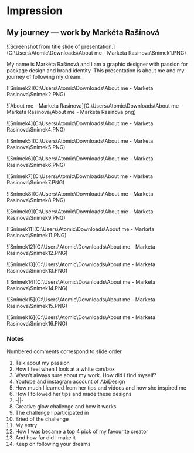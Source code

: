 # Impression

## My journey — work by Markéta Rašínová

![Screenshot from title slide of presentation.](C:\Users\Atomic\Downloads\About me - Marketa Rasinova\Snímek1.PNG)

My name is Markéta Rašínová and I am a graphic designer with passion for package design and brand identity. This presentation is about me and my journey of following my dream.

![Snímek2](C:\Users\Atomic\Downloads\About me - Marketa Rasinova\Snímek2.PNG)

![About me - Marketa Rasinova](C:\Users\Atomic\Downloads\About me - Marketa Rasinova\About me - Marketa Rasinova.png)

![Snímek4](C:\Users\Atomic\Downloads\About me - Marketa Rasinova\Snímek4.PNG)

![Snímek5](C:\Users\Atomic\Downloads\About me - Marketa Rasinova\Snímek5.PNG)

![Snímek6](C:\Users\Atomic\Downloads\About me - Marketa Rasinova\Snímek6.PNG)

![Snímek7](C:\Users\Atomic\Downloads\About me - Marketa Rasinova\Snímek7.PNG)

![Snímek8](C:\Users\Atomic\Downloads\About me - Marketa Rasinova\Snímek8.PNG)

![Snímek9](C:\Users\Atomic\Downloads\About me - Marketa Rasinova\Snímek9.PNG)

![Snímek11](C:\Users\Atomic\Downloads\About me - Marketa Rasinova\Snímek11.PNG)

![Snímek12](C:\Users\Atomic\Downloads\About me - Marketa Rasinova\Snímek12.PNG)

![Snímek13](C:\Users\Atomic\Downloads\About me - Marketa Rasinova\Snímek13.PNG)

![Snímek14](C:\Users\Atomic\Downloads\About me - Marketa Rasinova\Snímek14.PNG)

![Snímek15](C:\Users\Atomic\Downloads\About me - Marketa Rasinova\Snímek15.PNG)

![Snímek16](C:\Users\Atomic\Downloads\About me - Marketa Rasinova\Snímek16.PNG)

### Notes

Numbered comments correspond to slide order.

1. Talk about my passion
2. How I feel when I look at a white can/box
3. Wasn't always sure about my work. How did I find myself?
4. Youtube and instagram account of AbiDesign
5. How much I learned from her tips and videos and how she inspired me
6. How I followed her tips and made these designs
7. -||-
8. Creative glow challenge and how it works
9. The challenge I participated in
10. Bried of the challenge
11. My entry
12. How I was became a top 4 pick of my favourite creator
13. And how far did I make it
14. Keep on following your dreams

